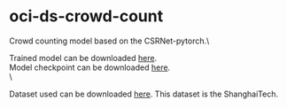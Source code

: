 # oci-ds-crowd-count
Crowd counting model based on the CSRNet-pytorch.\

Trained model can be downloaded [here](https://drive.google.com/file/d/15t5rpMiEJ7HZ7ZrqFsjWeNMAskxPjNrN/view?usp=drive_link).\
Model checkpoint can be downloaded [here](https://drive.google.com/file/d/1snA-CqSkVl6ulU3SEHq_TBWVocm2vcuT/view?usp=drive_link).\
\

Dataset used can be downloaded [here](https://drive.google.com/open?id=16dhJn7k4FWVwByRsQAEpl9lwjuV03jVI). This dataset is the ShanghaiTech.
